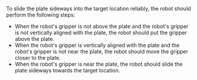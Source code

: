 To slide the plate sideways into the target location reliably, the robot should perform the following steps:
- When the robot's gripper is not above the plate and the robot's gripper is not vertically aligned with the plate, the robot should put the gripper above the plate.
- When the robot's gripper is vertically aligned with the plate and the robot's gripper is not near the plate, the robot should move the gripper closer to the plate.
- When the robot's gripper is near the plate, the robot should slide the plate sideways towards the target location.